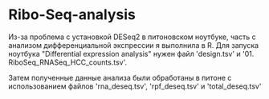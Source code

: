 # Ribo-Seq-analysis

Из-за проблема с установкой DESeq2 в питоновском ноутбуке, часть с анализом дифференциальной экспрессии я выполнила в R. Для запуска ноутбука "Differential expression analysis" нужен файл 'design.tsv' и '01. RiboSeq_RNASeq_HCC_counts.tsv'.

Затем полученные данные анализа были обработаны в питоне с использованием файлов 'rna_deseq.tsv', 'rpf_deseq.tsv' и 'total_deseq.tsv'
